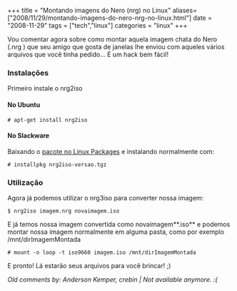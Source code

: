 +++
title = "Montando imagens do Nero (nrg) no Linux"
aliases=["2008/11/29/montando-imagens-do-nero-nrg-no-linux.html"]
date = "2008-11-29"
tags = ["tech","linux"]
categories = "linux"
+++

Vou comentar agora sobre como montar aquela imagem chata do Nero (.nrg
) que seu amigo que gosta de janelas lhe enviou com aqueles vários
arquivos que você tinha pedido... É um hack bem fácil!

### Instalações

Primeiro instale o nrg2iso

#### No Ubuntu

    # apt-get install nrg2iso

#### No Slackware

Baixando o [pacote no Linux Packages](http://www.linuxpackages.net/pkg_details.php?id=12493)
e instalando normalmente com:

    # installpkg nrg2iso-versao.tgz

### Utilização

Agora já podemos utilizar o nrg3iso para converter nossa imagem:

    $ nrg2iso imagem.nrg novaimagem.iso

E já temos nossa imagem convertida como novaimagem**.iso** e podemos
montar nossa imagem normalmente em alguma pasta, como por exemplo
/mnt/dirImagemMontada

    # mount -o loop -t iso9660 imagem.iso /mnt/dirImagemMontada

E pronto! Lá estarão seus arquivos para você brincar! ;)



_Old comments by: Anderson Kemper, crebin | Not available anymore. :(_
